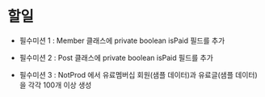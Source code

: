 # 할일

* 필수미션 1 : Member 클래스에 private boolean isPaid 필드를 추가

* 필수미션 2 : Post 클래스에 private boolean isPaid 필드를 추가

* 필수미션 3 : NotProd 에서 유료멤버십 회원(샘플 데이터)과 유료글(샘플 데이터)을 각각 100개 이상 생성
